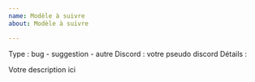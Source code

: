 ```yaml
---
name: Modèle à suivre
about: Modèle à suivre

---
```


Type : bug - suggestion - autre
Discord : votre pseudo discord
Détails :

Votre description ici
